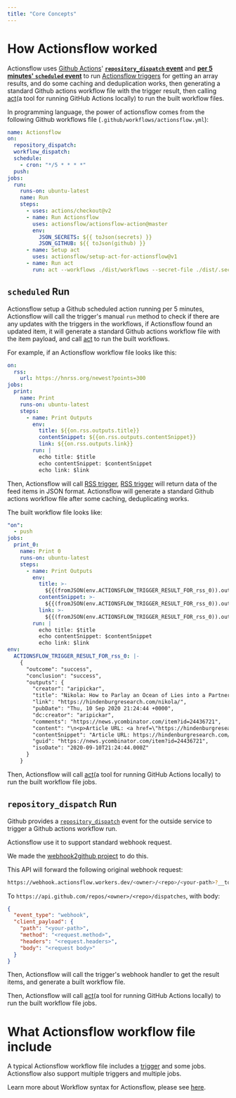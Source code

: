 ```yaml
---
title: "Core Concepts"
---
```


# How Actionsflow worked

Actionsflow uses [Github Actions](https://docs.github.com/en/actions)' [**`repository_dispatch` event**](https://docs.github.com/en/actions/reference/events-that-trigger-workflows#repository_dispatch) and [**per 5 minutes' `scheduled` event**](https://docs.github.com/en/actions/reference/events-that-trigger-workflows#scheduled-events) to run [Actionsflow triggers](./triggers.md) for getting an array results, and do some caching and deduplication works, then generating a standard Github actions workflow file with the trigger result, then calling [act](https://github.com/nektos/act)(a tool for running GitHub Actions locally) to run the built workflow files.

In programming language, the power of actionsflow comes from the following Github workflows file (`.github/workflows/actionsflow.yml`):

```yaml
name: Actionsflow
on:
  repository_dispatch:
  workflow_dispatch:
  schedule:
    - cron: "*/5 * * * *"
  push:
jobs:
  run:
    runs-on: ubuntu-latest
    name: Run
    steps:
      - uses: actions/checkout@v2
      - name: Run Actionsflow
        uses: actionsflow/actionsflow-action@master
        env:
          JSON_SECRETS: ${{ toJson(secrets) }}
          JSON_GITHUB: ${{ toJson(github) }}
      - name: Setup act
        uses: actionsflow/setup-act-for-actionsflow@v1
      - name: Run act
        run: act --workflows ./dist/workflows --secret-file ./dist/.secrets --eventpath ./dist/event.json --env-file ./dist/.env
```

## `scheduled` Run

Actionsflow setup a Github scheduled action running per 5 minutes, Actionsflow will call the trigger's manual `run` method to check if there are any updates with the triggers in the workflows, if Actionsflow found an updated item, it will generate a standard Github actions workflow file with the item payload, and call [act](https://github.com/nektos/act) to run the built workflows.

For example, if an Actionsflow workflow file looks like this:

```yaml
on:
  rss:
    url: https://hnrss.org/newest?points=300
jobs:
  print:
    name: Print
    runs-on: ubuntu-latest
    steps:
      - name: Print Outputs
        env:
          title: ${{on.rss.outputs.title}}
          contentSnippet: ${{on.rss.outputs.contentSnippet}}
          link: ${{on.rss.outputs.link}}
        run: |
          echo title: $title
          echo contentSnippet: $contentSnippet
          echo link: $link
```

Then, Actionsflow will call [RSS trigger](https://github.com/actionsflow/actionsflow/blob/master/packages/actionsflow/src/triggers/rss.ts), [RSS trigger](./triggers/rss.md) will return data of the feed items in JSON format. Actionsflow will generate a standard Github actions workflow file after some caching, deduplicating works.

The built workflow file looks like:

```yaml
"on":
  - push
jobs:
  print_0:
    name: Print 0
    runs-on: ubuntu-latest
    steps:
      - name: Print Outputs
        env:
          title: >-
            ${{(fromJSON(env.ACTIONSFLOW_TRIGGER_RESULT_FOR_rss_0)).outputs.title}}
          contentSnippet: >-
            ${{(fromJSON(env.ACTIONSFLOW_TRIGGER_RESULT_FOR_rss_0)).outputs.contentSnippet}}
          link: >-
            ${{(fromJSON(env.ACTIONSFLOW_TRIGGER_RESULT_FOR_rss_0)).outputs.link}}
        run: |
          echo title: $title
          echo contentSnippet: $contentSnippet
          echo link: $link
env:
  ACTIONSFLOW_TRIGGER_RESULT_FOR_rss_0: |-
    {
      "outcome": "success",
      "conclusion": "success",
      "outputs": {
        "creator": "aripickar",
        "title": "Nikola: How to Parlay an Ocean of Lies into a Partnership with GM",
        "link": "https://hindenburgresearch.com/nikola/",
        "pubDate": "Thu, 10 Sep 2020 21:24:44 +0000",
        "dc:creator": "aripickar",
        "comments": "https://news.ycombinator.com/item?id=24436721",
        "content": "\n<p>Article URL: <a href=\"https://hindenburgresearch.com/nikola/\">https://hindenburgresearch.com/nikola/</a></p>\n<p>Comments URL: <a href=\"https://news.ycombinator.com/item?id=24436721\">https://news.ycombinator.com/item?id=24436721</a></p>\n<p>Points: 316</p>\n<p># Comments: 281</p>\n",
        "contentSnippet": "Article URL: https://hindenburgresearch.com/nikola/\nComments URL: https://news.ycombinator.com/item?id=24436721\nPoints: 316\n# Comments: 281",
        "guid": "https://news.ycombinator.com/item?id=24436721",
        "isoDate": "2020-09-10T21:24:44.000Z"
      }
    }
```

Then, Actionsflow will call [act](https://github.com/nektos/act)(a tool for running GitHub Actions locally) to run the built workflow file jobs.

## `repository_dispatch` Run

Github provides a [`repository_dispatch`](https://docs.github.com/en/actions/reference/events-that-trigger-workflows#repository_dispatch) event for the outside service to trigger a Github actions workflow run.

Actionsflow use it to support standard webhook request.

We made the [webhook2github project](https://github.com/actionsflow/webhook2github) to do this.

This API will forward the following original webhook request:

```bash
https://webhook.actionsflow.workers.dev/<owner>/<repo>/<your-path>?__token=<your-github-personal-token>
```

To `https://api.github.com/repos/<owner>/<repo>/dispatches`, with body:

```json
{
  "event_type": "webhook",
  "client_payload": {
    "path": "<your-path>",
    "method": "<request.method>",
    "headers": "<request.headers>",
    "body": "<request body>"
  }
}
```

Then, Actionsflow will call the trigger's webhook handler to get the result items, and generate a built workflow file.

Then, Actionsflow will call [act](https://github.com/nektos/act)(a tool for running GitHub Actions locally) to run the built workflow file jobs.

# What Actionsflow workflow file include

A typical Actionsflow workflow file includes a [trigger](./triggers.md) and some jobs. Actionsflow also support multiple triggers and multiple jobs.

Learn more about Workflow syntax for Actionsflow, please see [here](./workflow.md).
